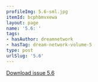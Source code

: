 ```yaml
---
profileImg: 5.6-sml.jpg
itemId: bcphbmvxewa
layout: page
name: '5.6: '
tags:
- hasAuthor: dreamnetwork
- hasTag: dream-network-volume-5
type: post
urlSlug: '5.6'
---
```

<a href="../files/pdfs/Volume_5/5.6-Dream-Network-Bulletin_Volume-5-Number-6.pdf" download="">Download issue 5.6</a>